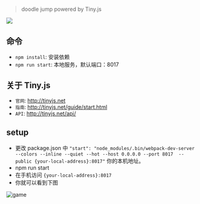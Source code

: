 #

> doodle jump powered by Tiny.js

![](http://tfs.alipayobjects.com/images/rmsweb/T1nqFhXdJcXXXXXXXX.png_120x120)

## 命令

- `npm install`: 安装依赖
- `npm run start`: 本地服务，默认端口：8017

## 关于 Tiny.js

- `官网`: http://tinyjs.net
- `指南`: http://tinyjs.net/guide/start.html
- `API`: http://tinyjs.net/api/

## setup

- 更改 package.json 中 `"start": "node_modules/.bin/webpack-dev-server --colors --inline --quiet --hot --host 0.0.0.0 --port 8017  --public {your-local-address}:8017"` 你的本机地址。
- npm run start
- 在手机访问 `{your-local-address}:8017`
- 你就可以看到下图

![game](https://zos.alipayobjects.com/rmsportal/bnEoUEIjGintCJPKABEJ.PNG)

